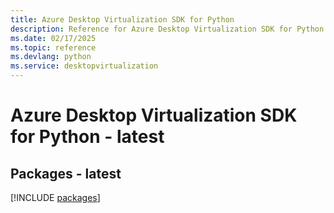 ```yaml
---
title: Azure Desktop Virtualization SDK for Python
description: Reference for Azure Desktop Virtualization SDK for Python
ms.date: 02/17/2025
ms.topic: reference
ms.devlang: python
ms.service: desktopvirtualization
---
```

# Azure Desktop Virtualization SDK for Python - latest
## Packages - latest
[!INCLUDE [packages](desktop-virtualization-index.md)]